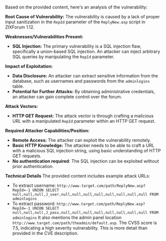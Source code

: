Based on the provided content, here's an analysis of the vulnerability:

**Root Cause of Vulnerability:**
The vulnerability is caused by a lack of proper input sanitization in the `RepId` parameter of the `ReplyNew.asp` script in ZIXForum 1.12.

**Weaknesses/Vulnerabilities Present:**
- **SQL Injection:** The primary vulnerability is a SQL injection flaw, specifically a union-based SQL injection. An attacker can inject arbitrary SQL queries by manipulating the `RepId` parameter.

**Impact of Exploitation:**
- **Data Disclosure:** An attacker can extract sensitive information from the database, such as usernames and passwords from the `adminlogins` table.
- **Potential for Further Attacks:** By obtaining administrative credentials, an attacker can gain complete control over the forum.

**Attack Vectors:**
- **HTTP GET Request:** The attack vector is through crafting a malicious URL with a manipulated `RepId` parameter within an HTTP GET request.

**Required Attacker Capabilities/Position:**
- **Remote Access:** The attacker can exploit the vulnerability remotely.
- **Basic HTTP Knowledge:**  The attacker needs to be able to craft a URL with a malicious SQL injection string, using basic understanding of HTTP GET requests.
- **No authentication required**: The SQL injection can be exploited without prior authentication.

**Technical Details**
The provided content includes example attack URLs:
- To extract username: `http://www.target.com/path/ReplyNew.asp?RepId=-1 UNION SELECT null,null,null,J_user,null,null,null,null,null,null,null,null FROM adminlogins`
- To extract password: `http://www.target.com/path/ReplyNew.asp?RepId=-1 UNION SELECT null,null,null,J_pass,null,null,null,null,null,null,null,null FROM adminlogins`
It also mentions the admin panel location `http://www.target.com/path/theadmin/default.asp`.
The CVSS score is 7.5, indicating a high severity vulnerability.
This is more detail than provided in the CVE description.